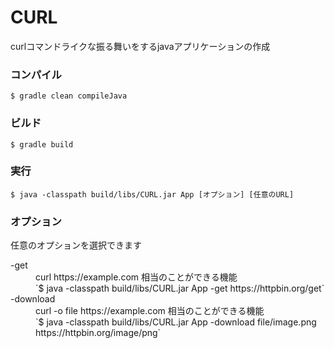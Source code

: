 # CURL

curlコマンドライクな振る舞いをするjavaアプリケーションの作成

### コンパイル

`$ gradle clean compileJava`

### ビルド

`$ gradle build`

### 実行

`$ java -classpath build/libs/CURL.jar App [オプション] [任意のURL]`

### オプション

任意のオプションを選択できます

<dl>
  <dt>-get</dt>
  <dd>curl https://example.com 相当のことができる機能</dd>
  <dd>`$ java -classpath build/libs/CURL.jar App -get https://httpbin.org/get`</dd>
  <dt>-download</dt>
  <dd>curl -o file https://example.com 相当のことができる機能</dd>
  <dd>`$ java -classpath build/libs/CURL.jar App -download file/image.png https://httpbin.org/image/png`</dd>
</dl> 